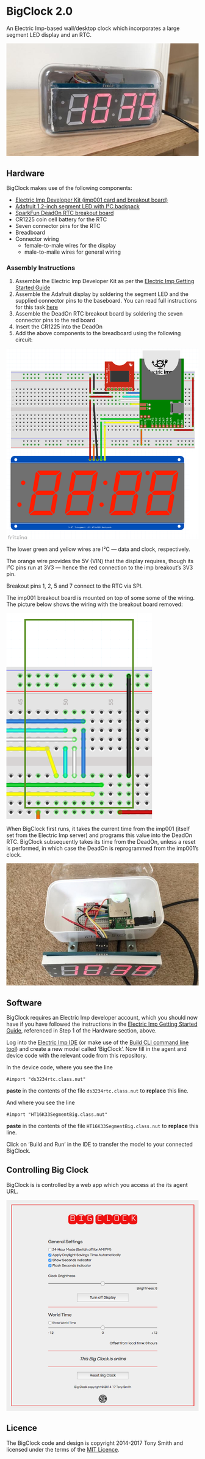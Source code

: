 # BigClock 2.0

An Electric Imp-based wall/desktop clock which incorporates a large segment LED display and an RTC.

![BigClock](./bigclock-02.jpg)

## Hardware

BigClock makes use of the following components:

- [Electric Imp Developer Kit (imp001 card and breakout board)](https://electricimp.com/docs/gettingstarted/devkits/)
- [Adafruit 1.2-inch segment LED with I&sup2;C backpack](https://www.adafruit.com/products/1270)
- [SparkFun DeadOn RTC breakout board](https://www.sparkfun.com/products/10160)
- CR1225 coin cell battery for the RTC
- Seven connector pins for the RTC
- Breadboard
- Connector wiring
    - female-to-male wires for the display
    - male-to-maile wires for general wiring

### Assembly Instructions

1. Assemble the Electric Imp Developer Kit as per the [Electric Imp Getting Started Guide](https://electricimp.com/docs/gettingstarted/developer/account/)
1. Assemble the Adafruit display by soldering the segment LED and the supplied connector pins to the baseboard. You can read full instructions for this task [here](https://learn.adafruit.com/adafruit-led-backpack/1-2-inch-7-segment-backpack)
1. Assemble the DeadOn RTC breakout board by soldering the seven connector pins to the red board
1. Insert the CR1225 into the DeadOn
1. Add the above components to the breadboard using the following circuit:

![Circuit](c1.png)

The lower green and yellow wires are I&sup2;C &mdash; data and clock, respectively.

The orange wire provides the 5V (VIN) that the display requires, though its I&sup2;C pins run at 3V3 &mdash; hence the red connection to the imp breakout’s 3V3 pin.

Breakout pins 1, 2, 5 and 7 connect to the RTC via SPI.

The imp001 breakout board is mounted on top of some some of the wiring. The picture below shows the wiring with the breakout board removed:

![Circuit](c2.png)

When BigClock first runs, it takes the current time from the imp001 (itself set from the Electric Imp server) and programs this value into the DeadOn RTC. BigClock subsequently takes its time from the DeadOn, unless a reset is performed, in which case the DeadOn is reprogrammed from the imp001’s clock.

![BigClock](./bigclock-01.jpg)

## Software

BigClock requires an Electric Imp developer account, which you should now have if you have followed the instructions in the [Electric Imp Getting Started Guide](https://electricimp.com/docs/gettingstarted/developer/account/), referenced in Step 1 of the Hardware section, above.

Log into the [Electric Imp IDE](https://ide.electricimp.com/login/) (or make use of the [Build CLI command line tool](https://electricimp.com/docs/buildapi/buildcli/)) and create a new model called ‘BigClock’. Now fill in the agent and device code with the relevant code from this repository.

In the device code, where you see the line

```
#import "ds3234rtc.class.nut"
```

**paste** in the contents of the file `ds3234rtc.class.nut` to **replace** this line.

And where you see the line

```
#import "HT16K33SegmentBig.class.nut"
```

**paste** in the contents of the file `HT16K33SegmentBig.class.nut` to **replace** this line.

Click on ‘Build and Run’ in the IDE to transfer the model to your connected BigClock.

## Controlling Big Clock

BigClock is is controlled by a web app which you access at the its agent URL.

![UI screengrab](./grab-01.png)

## Licence

The BigClock code and design is copyright 2014-2017 Tony Smith and licensed under the terms of the [MIT Licence](https://github.com/smittytone/BigClock/blob/master/LICENSE).
